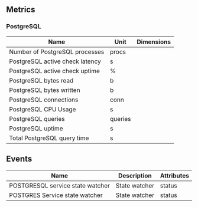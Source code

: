 ## Metrics

### PostgreSQL 

| Name | Unit | Dimensions |
|------|------|------------|
| Number of PostgreSQL processes | procs |  |
| PostgreSQL active check latency | s |  |
| PostgreSQL active check uptime | % |  |
| PostgreSQL bytes read | b |  |
| PostgreSQL bytes written | b |  |
| PostgreSQL connections | conn |  |
| PostgreSQL CPU Usage | s |  |
| PostgreSQL queries | queries |  |
| PostgreSQL uptime | s |  |
| Total PostgreSQL query time | s |  |

## Events

| Name | Description | Attributes |
|------|-------------|------------|
| POSTGRESQL service state watcher | State watcher | status |
| POSTGRES Service state watcher | State watcher | status |

